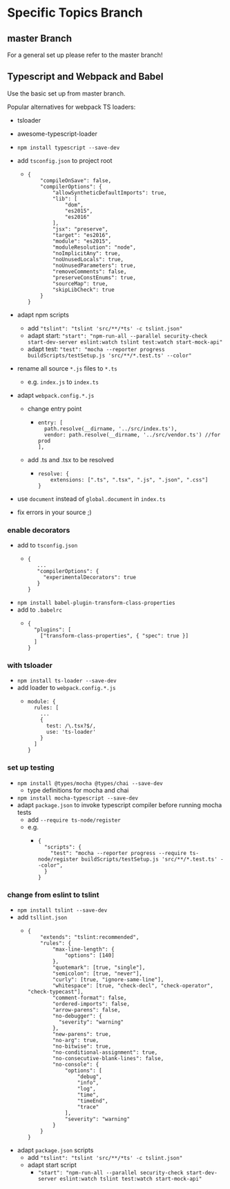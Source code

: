 # Specific Topics Branch

## master Branch
For a general set up please refer to the master branch!

## Typescript and Webpack and Babel

Use the basic set up from master branch.

Popular alternatives for webpack TS loaders:
- tsloader
- awesome-typescript-loader

- ```npm install typescript --save-dev```
- add `tsconfig.json` to project root
  - ```
    {
        "compileOnSave": false,
        "compilerOptions": {
            "allowSyntheticDefaultImports": true,
            "lib": [
                "dom",
                "es2015",
                "es2016"
            ],
            "jsx": "preserve",
            "target": "es2016",
            "module": "es2015",
            "moduleResolution": "node",
            "noImplicitAny": true,
            "noUnusedLocals": true,
            "noUnusedParameters": true,
            "removeComments": false,
            "preserveConstEnums": true,
            "sourceMap": true,
            "skipLibCheck": true
        }
    }
    ```
- adapt npm scripts
  - add `"tslint": "tslint 'src/**/*ts' -c tslint.json"`
  - adapt start: `"start": "npm-run-all --parallel security-check start-dev-server eslint:watch tslint test:watch start-mock-api"`
  - adapt test: `"test": "mocha --reporter progress buildScripts/testSetup.js 'src/**/*.test.ts' --color"`
- rename all source `*.js` files to `*.ts`
  - e.g. `index.js` to `index.ts`
- adapt `webpack.config.*.js`
  - change entry point
    - ```
      entry: [
        path.resolve(__dirname, '../src/index.ts'),
        vendor: path.resolve(__dirname, '../src/vendor.ts') //for prod
      ],
      ```
  - add .ts and .tsx to be resolved
    - ```
      resolve: {
          extensions: [".ts", ".tsx", ".js", ".json", ".css"]
      }
      ```
- use `document` instead of `global.document` in `index.ts`
- fix errors in your source ;)

### enable decorators
 - add to `tsconfig.json`
   - ```
     {
        ...
        "compilerOptions": {
          "experimentalDecorators": true
        }
     }
     ```
- `npm install babel-plugin-transform-class-properties`
- add to `.babelrc`
  - ```
    {
      "plugins": [
        ["transform-class-properties", { "spec": true }]
      ]
    }
    ```

### with tsloader
- ```npm install ts-loader --save-dev```
- add loader to `webpack.config.*.js`
  - ```
    module: {
      rules: [
        ...
        {
          test: /\.tsx?$/,
          use: 'ts-loader'
        }
      ]
    }
    ```

### set up testing
- `npm install @types/mocha @types/chai --save-dev`
  - type definitions for mocha and chai
- `npm install mocha-typescript --save-dev`
- adapt `package.json` to invoke typescript compiler before running mocha tests
  - add `--require ts-node/register`
  - e.g.
    - ```
      {
        "scripts": {
          "test": "mocha --reporter progress --require ts-node/register buildScripts/testSetup.js 'src/**/*.test.ts' --color",
        }
      }
      ```

### change from eslint to tslint
- `npm install tslint --save-dev`
- add `tsllint.json`
  - ```
    {
        "extends": "tslint:recommended",
        "rules": {
            "max-line-length": {
                "options": [140]
            },
            "quotemark": [true, "single"],
            "semicolon": [true, "never"],
            "curly": [true, "ignore-same-line"],
            "whitespace": [true, "check-decl", "check-operator", "check-typecast"],
            "comment-format": false,
            "ordered-imports": false,
            "arrow-parens": false,
            "no-debugger": {
              "severity": "warning"
            },
            "new-parens": true,
            "no-arg": true,
            "no-bitwise": true,
            "no-conditional-assignment": true,
            "no-consecutive-blank-lines": false,
            "no-console": {
                "options": [
                    "debug",
                    "info",
                    "log",
                    "time",
                    "timeEnd",
                    "trace"
                ],
                "severity": "warning"
            }
        }
    }
    ```
- adapt `package.json` scripts
  - add `"tslint": "tslint 'src/**/*ts' -c tslint.json"`
  - adapt start script
    - `"start": "npm-run-all --parallel security-check start-dev-server eslint:watch tslint test:watch start-mock-api"`

